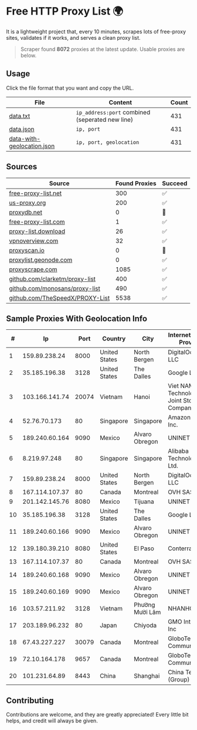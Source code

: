 
# Free HTTP Proxy List 🌍

It is a lightweight project that, every 10 minutes, scrapes lots of free-proxy sites, validates if it works, and serves a clean proxy list.


> Scraper found **8072** proxies at the latest update. Usable proxies are below.

## Usage

Click the file format that you want and copy the URL.


|File|Content|Count|
|----|-------|-----|
|[data.txt](https://raw.githubusercontent.com/themiralay/Proxy-List-World/master/data.txt)|`ip_address:port` combined (seperated new line)|431|
|[data.json](https://raw.githubusercontent.com/themiralay/Proxy-List-World/master/data.json)|`ip, port`|431|
|[data-with-geolocation.json](https://raw.githubusercontent.com/themiralay/Proxy-List-World/master/data-with-geolocation.json)|`ip, port, geolocation`|431|

## Sources

|Source|Found Proxies|Succeed|
|------|-------------|-------|
|[free-proxy-list.net](https://free-proxy-list.net)|300|✅|
|[us-proxy.org](https://www.us-proxy.org)|200|✅|
|[proxydb.net](http://proxydb.net)|0|🚫|
|[free-proxy-list.com](https://free-proxy-list.com/?page=&port=&type%5B%5D=http&type%5B%5D=https&up_time=0&search=Search)|1|✅|
|[proxy-list.download](https://www.proxy-list.download/HTTP)|26|✅|
|[vpnoverview.com](https://vpnoverview.com/privacy/anonymous-browsing/free-proxy-servers)|32|✅|
|[proxyscan.io](https://www.proxyscan.io)|0|🚫|
|[proxylist.geonode.com](https://proxylist.geonode.com/api/proxy-list?limit=300&page=1&sort_by=lastChecked&sort_type=desc&protocols=http,https)|0|✅|
|[proxyscrape.com](https://api.proxyscrape.com/v2/?request=displayproxies&protocol=http&timeout=10000&country=all&ssl=all&anonymity=all)|1085|✅|
|[github.com/clarketm/proxy-list](https://raw.githubusercontent.com/clarketm/proxy-list/master/proxy-list-raw.txt)|400|✅|
|[github.com/monosans/proxy-list](https://raw.githubusercontent.com/monosans/proxy-list/main/proxies/http.txt)|490|✅|
|[github.com/TheSpeedX/PROXY-List](https://raw.githubusercontent.com/TheSpeedX/PROXY-List/master/http.txt)|5538|✅|


## Sample Proxies With Geolocation Info

|#|Ip|Port|Country|City|Internet Service Provider|
|-|--|----|-------|----|-------------------------|
|1|159.89.238.24|8000|United States|North Bergen|DigitalOcean, LLC|
|2|35.185.196.38|3128|United States|The Dalles|Google LLC|
|3|103.166.141.74|20074|Vietnam|Hanoi|Viet NAM Cloud Technology Joint Stock Company|
|4|52.76.70.173|80|Singapore|Singapore|Amazon.com, Inc.|
|5|189.240.60.164|9090|Mexico|Alvaro Obregon|UNINET|
|6|8.219.97.248|80|Singapore|Singapore|Alibaba (US) Technology Co., Ltd.|
|7|159.89.238.24|8000|United States|North Bergen|DigitalOcean, LLC|
|8|167.114.107.37|80|Canada|Montreal|OVH SAS|
|9|201.142.145.76|8080|Mexico|Tijuana|UNINET|
|10|35.185.196.38|3128|United States|The Dalles|Google LLC|
|11|189.240.60.166|9090|Mexico|Alvaro Obregon|UNINET|
|12|139.180.39.210|8080|United States|El Paso|Conterra|
|13|167.114.107.37|80|Canada|Montreal|OVH SAS|
|14|189.240.60.168|9090|Mexico|Alvaro Obregon|UNINET|
|15|189.240.60.169|9090|Mexico|Alvaro Obregon|UNINET|
|16|103.57.211.92|3128|Vietnam|Phường Mười Lăm|NHANHOA|
|17|203.189.96.232|80|Japan|Chiyoda|GMO Internet, Inc|
|18|67.43.227.227|30079|Canada|Montreal|GloboTech Communications|
|19|72.10.164.178|9657|Canada|Montreal|GloboTech Communications|
|20|101.231.64.89|8443|China|Shanghai|China Telecom (Group)|



## Contributing

Contributions are welcome, and they are greatly appreciated! Every
little bit helps, and credit will always be given.

